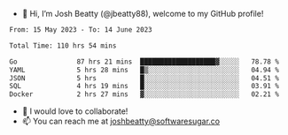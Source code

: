 - 👋 Hi, I’m Josh Beatty (@jbeatty88), welcome to my GitHub profile!

<!--START_SECTION:waka-->

```txt
From: 15 May 2023 - To: 14 June 2023

Total Time: 110 hrs 54 mins

Go               87 hrs 21 mins  ███████████████████▓░░░░░   78.78 %
YAML             5 hrs 28 mins   █▒░░░░░░░░░░░░░░░░░░░░░░░   04.94 %
JSON             5 hrs           █░░░░░░░░░░░░░░░░░░░░░░░░   04.51 %
SQL              4 hrs 19 mins   █░░░░░░░░░░░░░░░░░░░░░░░░   03.91 %
Docker           2 hrs 27 mins   ▓░░░░░░░░░░░░░░░░░░░░░░░░   02.21 %
```

<!--END_SECTION:waka-->

- 💞️ I would love to collaborate!
- 📫 You can reach me at joshbeatty@softwaresugar.co

<!---
jbeatty88/jbeatty88 is a ✨ special ✨ repository because its `README.md` (this file) appears on your GitHub profile.
You can click the Preview link to take a look at your changes.
--->
